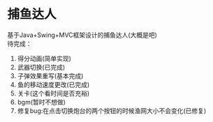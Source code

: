 # 捕鱼达人
基于Java+Swing+MVC框架设计的捕鱼达人(大概是吧)<br>
待完成：<br>
1. 得分动画(简单实现)
2. 武器切换(已完成)
3. 子弹效果重写(基本完成)
4. 鱼的移动速度更改(已完成)
5. 关卡(这个看时间是否充裕)
6. bgm(暂时不想做)
7. 修复bug:在点击切换炮台的两个按钮的时候渔网大小不会变化(已修复)
